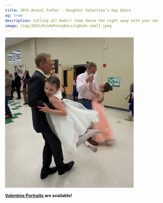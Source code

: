 ```yaml
---
title: 26th Annual Father - Daughter Valentine’s Day Dance
og: true
description: Calling all Dads!! Come dance the night away with your daughters.
image: /img/2023/RindePennyDancingDads-small.jpeg
---
```

<img src="/img/2023/RindePennyDancingDads-small.jpeg" class="img-fluid" alt="26th Annual Father - Daughter Valentine’s Day Dance">

**[Valentine Portraits](https://katiepinettestudios.pixieset.com/2023staffordlionsfada/) are available!**
